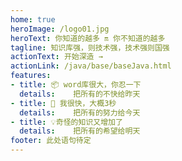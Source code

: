 ```yaml
---
home: true
heroImage: /logo01.jpg
heroText: 你知道的越多 🔛 你不知道的越多
tagline: 知识库强，则技术强，技术强则国强
actionText: 开始深造 →
actionLink: /java/base/baseJava.html
features:
- title: 📦 word库很大，你忍一下
  details:    把所有的不快给昨天
- title: 🚀 我很快，大概3秒
  details:    把所有的努力给今天
- title: 💡奇怪的知识又增加了
  details:    把所有的希望给明天
footer: 此处语句待定
---
```


